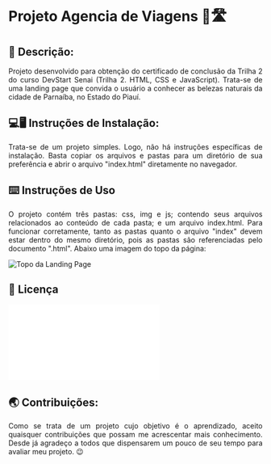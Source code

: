 # Projeto Agencia de Viagens 🧳🛣️

## 💬 Descrição:
<p align="justify">
Projeto desenvolvido para obtenção do certificado de conclusão da Trilha 2 do curso DevStart Senai (Trilha 2. HTML, CSS e JavaScript). Trata-se de uma landing page que convida o usuário a conhecer as belezas naturais da cidade de Parnaíba, no Estado do Piauí.
</p>

## 💻🖥️ Instruções de Instalação:

<p align="justify">
Trata-se de um projeto simples. Logo, não há instruções específicas de instalação. Basta copiar os arquivos e pastas para um diretório de sua preferência e abrir o arquivo "index.html" diretamente no navegador.
</p>

## ⌨️ Instruções de Uso

<p align="justify">
O projeto contém três pastas: css, img e js; contendo seus arquivos relacionados ao conteúdo de cada pasta; e um arquivo index.html. Para funcionar corretamente, tanto as pastas quanto o arquivo "index" devem estar dentro do mesmo diretório, pois as pastas são referenciadas pelo documento ".html". Abaixo uma imagem do topo da página:
</p>

![Topo da Landing Page](../image.png)

## 📃 Licença

![MIT](../licence.md)

## 🌏 Contribuições:

<p align="justify">
Como se trata de um projeto cujo objetivo é o aprendizado, aceito quaisquer contribuições que possam me acrescentar mais conhecimento. Desde já agradeço a todos que dispensarem um pouco de seu tempo para avaliar meu projeto. 😉
</p>